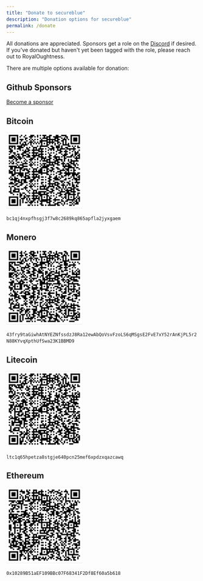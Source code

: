 ```yaml
---
title: "Donate to secureblue"
description: "Donation options for secureblue"
permalink: /donate
---
```


All donations are appreciated. Sponsors get a role on the [Discord](https://discord.gg/qMTv5cKfbF) if desired. If you've donated but haven't yet been tagged with the role, please reach out to RoyalOughtness.

There are multiple options available for donation:

## Github Sponsors

[Become a sponsor](https://github.com/sponsors/RoyalOughtness)

## Bitcoin

<img src="/assets/bitcoin.png" width=200 />

`bc1qj4nxpfhsgj3f7w8c2689kq865apfla2jyxgaem`

## Monero

<img src="/assets/monero.png" width=200 />

`43fry9taGiwhAtNYEZNfssdzJ8Ra12ewAbQoVsvFzoLS6qMSgsE2FvE7xY52rAnKjPL5r2N88KYvqXpthUfSwa23K1BBMD9`

## Litecoin

<img src="/assets/litecoin.png" width=200 />

`ltc1q65hpetza8stgje640pcn25mef6xpdzxqazcawq`

## Ethereum

<img src="/assets/ethereum.png" width=200 />

`0x10289B51aEF109BBc07F68341F2Df8Ef60a5b618`
